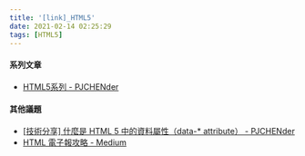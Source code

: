 ```yaml
---
title: '[link]_HTML5'
date: 2021-02-14 02:25:29
tags: [HTML5]
---
```


#### 系列文章
  - [HTML5系列 - PJCHENder](https://pjchender.blogspot.com/search/label/HTML)

<!-- more -->

#### 其他議題
  - [[技術分享] 什麼是 HTML 5 中的資料屬性（data-* attribute） - PJCHENder](https://pjchender.blogspot.com/2017/01/html-5-data-attribute.html?m=1)
  - [HTML 電子報攻略 - Medium](https://medium.com/@papashong1111/html-%E9%9B%BB%E5%AD%90%E5%A0%B1%E6%94%BB%E7%95%A5-7fe3a4fcffd2)